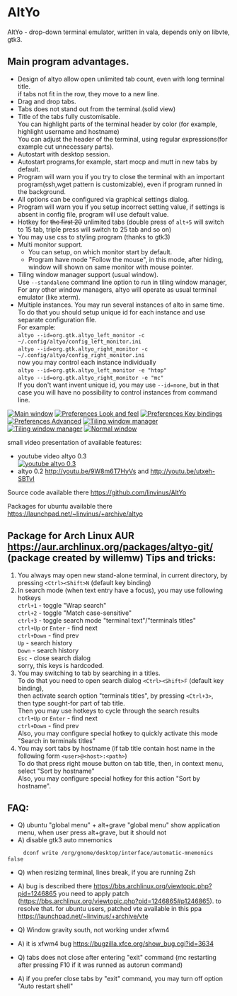 AltYo
=====

AltYo - drop-down terminal emulator, written in vala, depends only on libvte, gtk3.

Main program advantages.
------------------------
* Design of altyo allow open unlimited tab count, even with long terminal title.  
     if tabs  not fit in the row, they move to a new line.
* Drag and drop tabs.
* Tabs does not stand out from the terminal.(solid view)
* Title of the tabs fully customisable.  
     You can highlight parts of the terminal header by color (for example, highlight username and hostname)  
     You can adjust the header of the terminal, using regular expressions(for example cut unnecessary parts).
* Autostart with desktop session.
* Autostart programs,for example, start mocp and mutt in new tabs by default.
* Program will warn you if you try to close the terminal with an important program(ssh,wget pattern is customizable), even if program runned in the background.
* All options can be configured via graphical settings dialog.
* Program will warn you if you setup incorrect setting value, if settings is absent in config file, program will use default value.
* Hotkey for ~~the first 20~~ unlimited tabs (double press of `alt+5` will switch to 15 tab, triple press will switch to 25 tab and so on)
* You may use css to styling program (thanks to gtk3)
* Multi monitor support.  
  * You can setup, on which monitor start by default.  
  * Program have mode "Follow the mouse", in this mode, after hiding, window will shown on same monitor with mouse pointer.
* Tiling window manager support (usual window).  
     Use `--standalone` command line option to run in tiling window manager,  
     For any other window managers, altyo will operate as usual terminal emulator (like xterm).
* Multiple instances. You may run several instances of alto in same time.  
  To do that you should setup unique id for each instance and use separate configuration file.  
  For example:  
  `altyo --id=org.gtk.altyo_left_monitor -c ~/.config/altyo/config_left_monitor.ini`  
  `altyo --id=org.gtk.altyo_right_monitor -c ~/.config/altyo/config_right_monitor.ini`  
  now you may control each instance individually  
  `altyo --id=org.gtk.altyo_left_monitor -e "htop"`  
  `altyo --id=org.gtk.altyo_right_monitor -e "mc"`  
  If you don't want invent unique id, you may use `--id=none`, but in that case you will have no possibility to control instances from command line.

[![Main window](http://storage6.static.itmages.ru/i/13/0406/s_1365230653_4853839_d41d8cd98f.png)](http://itmages.ru/image/view/971951/d41d8cd9)
[![Preferences Look and feel](http://storage3.static.itmages.ru/i/13/0406/s_1365229810_3352986_d41d8cd98f.png)](http://itmages.ru/image/view/971932/d41d8cd9)
[![Preferences Key bindings](http://storage5.static.itmages.ru/i/13/0406/s_1365229912_4764716_d41d8cd98f.png)](http://itmages.ru/image/view/971933/d41d8cd9)
[![Preferences Advanced](http://storage6.static.itmages.ru/i/13/0406/s_1365229959_4473970_d41d8cd98f.png)](http://itmages.ru/image/view/971934/d41d8cd9)
[![Tiling window manager](http://storage3.static.itmages.ru/i/13/0612/s_1371022015_7777413_5cf29d0faf.png)](http://itmages.ru/image/view/1071250/5cf29d0f)
[![Tiling window manager](http://storage5.static.itmages.ru/i/13/0612/s_1371022059_3043913_a19d77ddef.png)](http://itmages.ru/image/view/1071252/a19d77dd)
[![Normal window](http://storage2.static.itmages.ru/i/13/0612/s_1371037750_9206122_f69d88b067.png)](http://itmages.ru/image/view/1071578/f69d88b0)

small video presentation of available features:
* youtube video altyo 0.3  
  [![youtube altyo 0.3](http://img.youtube.com/vi/IEabsuFresk/0.jpg)](http://youtu.be/IEabsuFresk)
* altyo 0.2 http://youtu.be/9W8m6T7HyVs and http://youtu.be/utxeh-SBTvI

Source code available there https://github.com/linvinus/AltYo

Packages for ubuntu available there https://launchpad.net/~linvinus/+archive/altyo

Package for Arch Linux AUR https://aur.archlinux.org/packages/altyo-git/ (package created by willemw)
Tips and tricks:
----
1. You always may open new stand-alone terminal, in current directory, by pressing `<Ctrl><Shift>N` (default key binding)
2. In search mode (when text entry have a focus), you may use following hotkeys  
   `ctrl+1` - toggle "Wrap search"  
   `ctrl+2` - toggle "Match case-sensitive"  
   `ctrl+3` - toggle search mode "terminal text"/"terminals titles"  
   `ctrl+Up` or `Enter` - find next  
   `ctrl+Down` - find prev  
   `Up` - search history  
   `Down` - search history  
   `Esc` - close search dialog  
sorry, this keys is hardcoded.
3. You may switching to tab by searching in a titles.  
   To do that you need to open search dialog `<Ctrl><Shift>F` (default key binding),  
   then activate search option  "terminals titles", by pressing `<Ctrl+3>`,  
   then type sought-for part of tab title.  
   Then you may use hotkeys to cycle through the search results  
   `ctrl+Up` or `Enter` - find next  
   `ctrl+Down` - find prev  
   Also, you may configure special hotkey to quickly activate this mode "Search in terminals titles"
4. You may sort tabs by hostname (if tab title contain host name in the following form `<user>@<host>:<path>`)  
   To do that press right mouse button on tab title, then, in context menu, select "Sort by hostname"  
   Also, you may configure special hotkey for this action "Sort by hostname".


FAQ:
----
* Q) ubuntu "global menu" + alt+grave
     "global menu" show application menu, when user press alt+grave, but it should not
* A) disable gtk3 auto mnemonics
```
     dconf write /org/gnome/desktop/interface/automatic-mnemonics false
```

* Q) when resizing terminal, lines break, if you are running Zsh
* A) bug is described there https://bbs.archlinux.org/viewtopic.php?pid=1246865
  you need to apply patch (https://bbs.archlinux.org/viewtopic.php?pid=1246865#p1246865).
  to resolve that.
  for ubuntu users, patched vte available in this ppa https://launchpad.net/~linvinus/+archive/vte

* Q) Window gravity south, not working under xfwm4
* A) it is xfwm4 bug https://bugzilla.xfce.org/show_bug.cgi?id=3634

* Q) tabs does not close after entering "exit" command (mc restarting after pressing F10 if it was runned as autorun command)
* A) if you prefer close tabs by "exit" command, you may turn off option "Auto restart shell"
